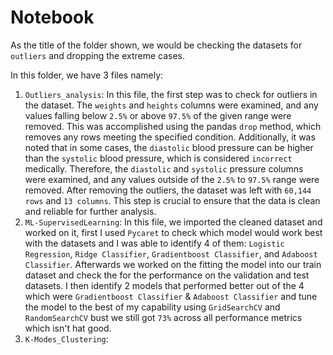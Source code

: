# Notebook 
As the title of the folder shown, we would be checking the datasets for `outliers` and dropping the extreme cases. 

In this folder, we have 3 files namely:
1. `Outliers_analysis`: In this file, the first step was to check for outliers in the dataset. The `weights` and `heights` columns were examined, and any values falling below `2.5%` or above `97.5%` of the given range were removed. This was accomplished using the pandas `drop` method, which removes any rows meeting the specified condition. Additionally, it was noted that in some cases, the `diastolic` blood pressure can be higher than the `systolic` blood pressure, which is considered `incorrect` medically. Therefore, the `diastolic` and `systolic` pressure columns were examined, and any values outside of the `2.5%` to `97.5%` range were removed. After removing the outliers, the dataset was left with `60,144 rows` and `13 columns`. This step is crucial to ensure that the data is clean and reliable for further analysis.
2. `ML-SupervisedLearning`: In this file, we imported the cleaned dataset and worked on it, first I used `Pycaret` to check which model would work best with the datasets and I was able to identify 4 of them: `Logistic Regression`, `Ridge Classifier`, `Gradientboost Classifier`, and `Adaboost Classifier`. Afterwards we worked on the fitting the model into our train dataset and check the for the performance on the validation and test datasets. I then identify 2 models that performed better out of the 4 which were `Gradientboost Classifier` & `Adaboost Classifier` and tune the model to the best of my capability using `GridSearchCV` and `RandomSearchCV` bust we still got `73%` across all performance metrics which isn't hat good. 
3. `K-Modes_Clustering`: 




